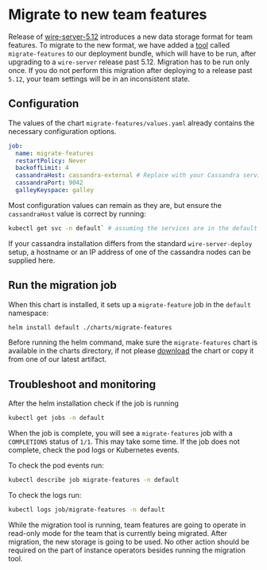 # Migrate to new team features

Release of [wire-server-5.12](https://docs.wire.com/latest/changelog/changelog.html#2025-03-06-chart-release-5120) introduces a new data storage format for team features. To migrate to the new format, we have added a [tool](https://github.com/wireapp/helm-charts/tree/main/charts/migrate-features) called `migrate-features` to our deployment bundle, which will have to be run, after upgrading to a `wire-server` release past 5.12. Migration has to be run only once.
If you do not perform this migration after deploying to a release past `5.12`, your team settings will be in an inconsistent state.

## Configuration

The values of the chart `migrate-features/values.yaml` already contains the necessary configuration options.

```yaml
job:
  name: migrate-features
  restartPolicy: Never
  backoffLimit: 4
  cassandraHost: cassandra-external # Replace with your Cassandra service name `kubectl get svc -n default`
  cassandraPort: 9042
  galleyKeyspace: galley
```

Most configuration values can remain as they are, but ensure the `cassandraHost` value is correct by running:

```sh
kubectl get svc -n default` # assuming the services are in the default namespace
```

If your cassandra installation differs from the standard `wire-server-deploy` setup, a hostname or an IP address of one of the cassandra nodes can be supplied here.

## Run the migration job

When this chart is installed, it sets up a `migrate-feature` job in the `default` namespace:

```sh
helm install default ./charts/migrate-features
```

Before running the helm command, make sure the `migrate-features` chart is available in the charts directory, if not please [download](https://github.com/wireapp/helm-charts/tree/main/charts/migrate-features) the chart or copy it from one of our latest artifact.

## Troubleshoot and monitoring

After the helm installation check if the job is running

```sh
kubectl get jobs -n default
```

When the job is complete, you will see a `migrate-features` job with a `COMPLETIONS` status of `1/1`. This may take some time. If the job does not complete, check the pod logs or Kubernetes events.

To check the pod events run:

```sh
kubectl describe job migrate-features -n default
```

To check the logs run:

```sh
kubectl logs job/migrate-features -n default
```

While the migration tool is running, team features are going to operate in read-only mode for the team that is currently being migrated. After migration, the new storage is going to be used. No other action should be required on the part of instance operators besides running the migration tool.
